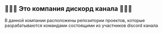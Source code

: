 ## 🩷💛💜 Это компания дискорд канала 🩷💛💜

В данной компании расположены репозитории проектов, которые разрабатываются командами состоящими из участников discord канала
